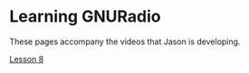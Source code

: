 # Learning GNURadio 

These pages accompany the videos that Jason is developing.

[Lesson 8](lesson08.md)